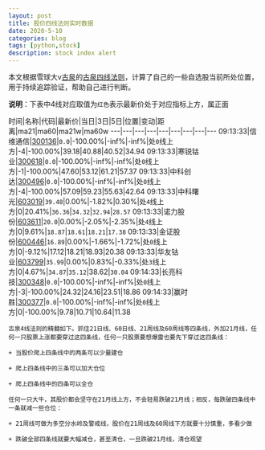 ```yaml
---
layout: post
title: 股价四线法则实时数据
date: 2020-5-10
categories: blog
tags: [python,stock]
description: stock index alert
---
```



本文根据雪球大v[古泉](https://xueqiu.com/u/7148646888)的[古泉四线法则](https://xueqiu.com/7148646888/130498192)，计算了自己的一些自选股当前所处位置，用于持续追踪验证，帮助自己进行判断。

**说明**：下表中4线对应取值为`红色`表示最新价处于对应指标上方，属正面

时间|名称|代码|最新价|当日|3日|5日|位置|变动|距离|ma21|ma60|ma21w|ma60w
---|---|---|---|---|---|---|---|---
09:13:33|信维通信|[300136](https://xueqiu.com/S/SZ300136)|`0.0`|-100.00%|-inf%|-inf%|处`0`线上方|-4|-100.00%|39.18|40.88|40.52|34.94
09:13:33|寒锐钴业|[300618](https://xueqiu.com/S/SZ300618)|`0.0`|-100.00%|-inf%|-inf%|处`0`线上方|-1|-100.00%|47.60|53.12|61.21|57.37
09:13:33|中科创达|[300496](https://xueqiu.com/S/SZ300496)|`0.0`|-100.00%|-inf%|-inf%|处`0`线上方|-4|-100.00%|57.09|59.23|55.63|42.64
09:13:33|中科曙光|[603019](https://xueqiu.com/S/SH603019)|`39.48`|0.00%|-1.82%|0.30%|处`4`线上方|0|20.41%|`36.36`|`34.32`|`32.94`|`28.57`
09:13:33|诺力股份|[603611](https://xueqiu.com/S/SH603611)|`20.0`|0.00%|-2.05%|-2.35%|处`4`线上方|0|9.61%|`18.87`|`18.61`|`18.21`|`17.38`
09:13:33|金证股份|[600446](https://xueqiu.com/S/SH600446)|`16.89`|0.00%|-1.66%|-1.72%|处`0`线上方|0|-9.12%|17.12|18.21|18.93|20.38
09:13:33|华友钴业|[603799](https://xueqiu.com/S/SH603799)|`35.99`|0.00%|0.83%|-0.33%|处`3`线上方|0|4.67%|`34.87`|`35.12`|38.62|`30.04`
09:14:33|长亮科技|[300348](https://xueqiu.com/S/SZ300348)|`0.0`|-100.00%|-inf%|-inf%|处`0`线上方|-3|-100.00%|24.32|24.16|23.51|18.86
09:14:33|赢时胜|[300377](https://xueqiu.com/S/SZ300377)|`0.0`|-100.00%|-inf%|-inf%|处`0`线上方|0|-100.00%|9.78|10.71|10.64|11.38

```
古泉4线法则的精髓如下。抓住21日线、60日线、21周线及60周线等四条线，外加21月线，任何一只股票上涨都要穿过这四条线，任何一只股票要想爆雷也要先下穿过这四条线：

+ 当股价爬上四条线中的两条可以少量建仓

+ 爬上四条线中的三条可以加大仓位

+ 爬上四条线中的四条可以全仓

任何一只大牛，其股价都会坚守在21月线上方，不会轻易跌破21月线；相反，每跌破四条线中一条就减一些仓位：

+ 21周线可做为多空分水岭及警戒线，股价在21周线及60周线下方就要十分慎重，多看少做

+ 跌破全部四条线就要大幅减仓，甚至清仓，一旦跌破21月线，清仓观望
```